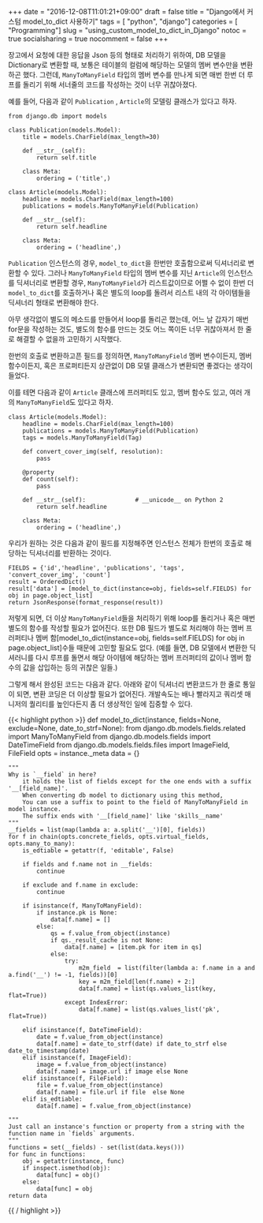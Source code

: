 +++
date          = "2016-12-08T11:01:21+09:00"
draft         = false
title         = "Django에서 커스텀 model_to_dict 사용하기"
tags          = [ "python", "django"]
categories    = [ "Programming"]
slug          = "using_custom_model_to_dict_in_Django"
notoc         = true
socialsharing = true
nocomment     = false
+++

장고에서 요청에 대한 응답을 Json 등의 형태로 처리하기 위하여, DB 모델을 Dictionary로 변환할 때, 보통은 테이블의 컬럼에 해당하는 모델의 멤버 변수만을 변환하곤 했다. 그런데, `ManyToManyField` 타입의 멤버 변수를 만나게 되면 매번 한번 더 루프를 돌리기 위해 서너줄의 코드를 작성하는 것이 너무 귀찮아졌다.

예를 들어, 다음과 같이 `Publication` , `Article`의 모델링 클래스가
있다고 하자.

    from django.db import models

    class Publication(models.Model):
        title = models.CharField(max_length=30)

        def __str__(self):
            return self.title

        class Meta:
            ordering = ('title',)

    class Article(models.Model):
        headline = models.CharField(max_length=100)
        publications = models.ManyToManyField(Publication)

        def __str__(self):
            return self.headline

        class Meta:
            ordering = ('headline',)


`Publication` 인스턴스의 경우, `model_to_dict`을 한번만 호출함으로써 딕셔너리로 변환할 수 있다. 그러나 `ManyToManyField` 타입의 멤버 변수를 지닌 `Article`의 인스턴스를 딕셔너리로 변환할 경우, `ManyToManyField`가 리스트값이므로 어쩔 수 없이 한번 더 `model_to_dict`를 호출하거나 혹은 별도의 loop를 돌려서 리스트 내의 각 아이템들을 딕셔너리 형태로 변환해야 한다.

아무 생각없이 별도의 메소드를 만들어서 loop를 돌리곤 했는데, 어느 날
갑자기 매번 for문을 작성하는 것도, 별도의 함수를 만드는 것도 어느 쪽이든 너무 귀찮아져서 한 줄로 해결할 수 없을까 고민하기 시작했다.

한번의 호출로 변환하고픈 필드를 정의하면, `ManyToManyField` 멤버 변수이든지, 멤버
함수이든지, 혹은 프로퍼티든지 상관없이 DB 모델 클래스가 변환되면
좋겠다는 생각이 들었다.

이를 테면 다음과 같이 `Article` 클래스에 프러퍼티도 있고, 멤버 함수도 있고, 여러 개의 `ManyToManyField`도 있다고 하자.

    class Article(models.Model):
        headline = models.CharField(max_length=100)
        publications = models.ManyToManyField(Publication)
        tags = models.ManyToManyField(Tag)

        def convert_cover_img(self, resolution):
            pass

        @property
        def count(self):
            pass

        def __str__(self):              # __unicode__ on Python 2
            return self.headline

        class Meta:
            ordering = ('headline',)


우리가 원하는 것은 다음과 같이 필드를 지정해주면 인스턴스 전체가 한번의 호출로 해당하는 딕셔너리를 반환하는 것이다.

    FIELDS = {'id','headline', 'publications', 'tags', 'convert_cover_img', 'count']
    result = OrderedDict()
    result['data'] = [model_to_dict(instance=obj, fields=self.FIELDS) for obj in page.object_list]
    return JsonResponse(format_response(result))

저렇게 되면, 더 이상 `ManyToManyField`들을 처리하기 위해 loop를 돌리거나
혹은 매번 별도의 함수를 작성할 필요가 없어진다. 또한 DB 필드가 별도로 처리해야 하는  멤버 프러퍼티나
멤버 함[model_to_dict(instance=obj, fields=self.FIELDS) for obj in page.object_list]수들 때문에 고민할 필요도 없다. (예를 들면, DB 모델에서 변환한 딕셔러니를 다시
루프를 돌면서 해당 아이템에 해당하는 멤버 프러퍼티의 값이나 멤버 함수의
값을 삽입하는 등의 귀찮은 일들.)

그렇게 해서 완성된 코드는 다음과 같다. 아래와 같이 딕셔너리 변환코드가
한 줄로 통일이 되면, 변환 코딩은 더 이상할 필요가 없어진다. 개발속도는
배나 빨라지고 쿼리셋 매니저의 퀄리티를 높인다든지 좀 더 생상적인 일에 집중할 수 있다.

{{< highlight python >}}
def model_to_dict(instance, fields=None, exclude=None, date_to_strf=None):
    from django.db.models.fields.related import ManyToManyField
    from django.db.models.fields import DateTimeField
    from django.db.models.fields.files import ImageField, FileField
    opts = instance._meta
    data = {}

    """
    Why is `__field` in here?
        it holds the list of fields except for the one ends with a suffix '__[field_name]'.
        When converting db model to dictionary using this method,
        You can use a suffix to point to the field of ManyToManyField in model instance.
        The suffix ends with '__[field_name]' like 'skills__name'
    """
    __fields = list(map(lambda a: a.split('__')[0], fields))
    for f in chain(opts.concrete_fields, opts.virtual_fields, opts.many_to_many):
        is_edtiable = getattr(f, 'editable', False)

        if fields and f.name not in __fields:
            continue

        if exclude and f.name in exclude:
            continue

        if isinstance(f, ManyToManyField):
            if instance.pk is None:
                data[f.name] = []
            else:
                qs = f.value_from_object(instance)
                if qs._result_cache is not None:
                    data[f.name] = [item.pk for item in qs]
                else:
                    try:
                        m2m_field  = list(filter(lambda a: f.name in a and a.find('__') != -1, fields))[0]
                        key = m2m_field[len(f.name) + 2:]
                        data[f.name] = list(qs.values_list(key, flat=True))
                    except IndexError:
                        data[f.name] = list(qs.values_list('pk', flat=True))

        elif isinstance(f, DateTimeField):
            date = f.value_from_object(instance)
            data[f.name] = date_to_strf(date) if date_to_strf else date_to_timestamp(date)
        elif isinstance(f, ImageField):
            image = f.value_from_object(instance)
            data[f.name] = image.url if image else None
        elif isinstance(f, FileField):
            file = f.value_from_object(instance)
            data[f.name] = file.url if file  else None
        elif is_edtiable:
            data[f.name] = f.value_from_object(instance)

    """
    Just call an instance's function or property from a string with the function name in `fields` arguments.
    """
    functions = set(__fields) - set(list(data.keys()))
    for func in functions:
        obj = getattr(instance, func)
        if inspect.ismethod(obj):
            data[func] = obj()
        else:
            data[func] = obj
    return data
{{ / highlight >}}
